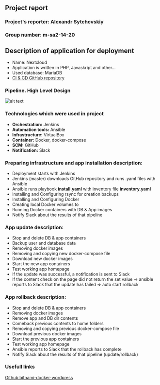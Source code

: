 ## Project report

### Project's reporter: Alexandr Sytchevskiy 
### Group number: m-sa2-14-20

## Description of application for deployment
- Name: Nextcloud
- Application is written in PHP, Javaskript and other...
- Used database: MariaDB
- [CI & CD GitHub repository](https://github.com/Sanchelioss/DevOps_Project.git)

### Pipeline. High Level Design
![alt text](scheme.png)

### Technologies which were used in project
- **Orchestration:** Jenkins
- **Automation tools:** Ansible
- **Infrastructure:** VirtualBox
- **Container:** Docker, docker-compose
- **SCM:** GitHub
- **Notification:** Slack

### Preparing infrastructure and app installation description:

  * Deployment starts with Jenkins
  * Jenkins (master) downloads GitHub repository and runs .yaml files with Ansible
  * Ansible runs playbook **install.yaml** with inventory file **inventory.yaml**
  * Installing and Configuring rsync for creation backups
  * Installing and Configuring Docker
  * Creating local Docker volumes to
  * Running Docker containers with DB & App images
  * Notify Slack about the results of that pipeline

### App update description:

  * Stop and delete DB & app containers
  * Backup user and database data
  * Removing docker images
  * Removing and copying new docker-compose file
  * Download new docker images
  * Start the new app containers
  * Test working app homepage
  * If the update was successful, a notification is sent to Slack
  * If the content check on the page did not return the set value => ansible reports to Slack that the update has failed => auto start rollback

### App rollback description:

  * Stop and delete DB & app containers
  * Removing docker images
  * Remove app and DB dir contents
  * Comeback previous contents to home folders
  * Removing and copying previous docker-compose file
  * Download previous docker images
  * Start the previous app containers
  * Test working app homepage
  * Ansible reports to Slack that the rollback has complete
  * Notify Slack about the results of that pipeline (update/rollback)

   

### Usefull links

[Github bitnami-docker-wordpress](https://github.com/nextcloud/docker.git)